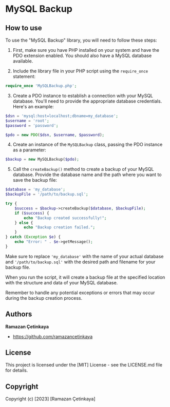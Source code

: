 # MySQL Backup

## How to use

To use the "MySQL Backup" library, you will need to follow these steps:

1) First, make sure you have PHP installed on your system and have the PDO extension enabled. You should also have a MySQL database available.

2) Include the library file in your PHP script using the `require_once` statement:
```php
require_once 'MySQLBackup.php';
```

3) Create a PDO instance to establish a connection with your MySQL database. You'll need to provide the appropriate database credentials. Here's an example:
```php
$dsn = 'mysql:host=localhost;dbname=my_database';
$username = 'root';
$password = 'password';

$pdo = new PDO($dsn, $username, $password);
```

4) Create an instance of the `MySQLBackup` class, passing the PDO instance as a parameter:
```php
$backup = new MySQLBackup($pdo);
```

5) Call the `createBackup()` method to create a backup of your MySQL database. Provide the database name and the path where you want to save the backup file:
```php
$database = 'my_database';
$backupFile = '/path/to/backup.sql';

try {
    $success = $backup->createBackup($database, $backupFile);
    if ($success) {
        echo "Backup created successfully!";
    } else {
        echo "Backup creation failed.";
    }
} catch (Exception $e) {
    echo "Error: " . $e->getMessage();
}
```

Make sure to replace `'my_database'` with the name of your actual database and `'/path/to/backup.sql'` with the desired path and filename for your backup file.

When you run the script, it will create a backup file at the specified location with the structure and data of your MySQL database.

Remember to handle any potential exceptions or errors that may occur during the backup creation process.

## Authors

**Ramazan Çetinkaya**
- <https://github.com/ramazancetinkaya>

## License

This project is licensed under the [MIT] License - see the LICENSE.md file for details.

## Copyright

Copyright (c) [2023] [Ramazan Çetinkaya]
